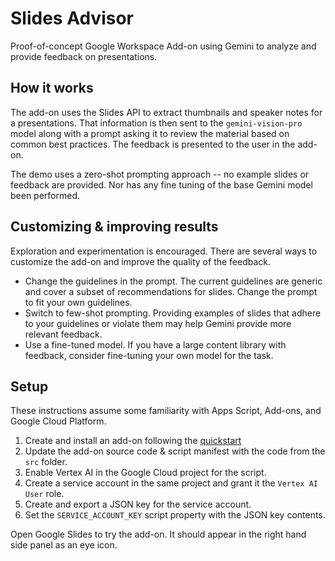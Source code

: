 # Slides Advisor

Proof-of-concept Google Workspace Add-on using Gemini to analyze and provide feedback on presentations.

## How it works

The add-on uses the Slides API to extract
thumbnails and speaker notes for a presentations. That information is then sent to the `gemini-vision-pro` model along
with a prompt asking it to review the material based on common best practices. The feedback is presented to the user in the add-on.

The demo uses a zero-shot prompting approach -- no example slides or feedback are provided. Nor has any fine tuning of the base Gemini model been performed.

## Customizing & improving results

Exploration and experimentation is encouraged. There are several ways to customize the add-on and improve the quality of the feedback.

* Change the guidelines in the prompt. The current guidelines are generic and cover a subset of recommendations for slides. Change the prompt to fit your own guidelines.
* Switch to few-shot prompting. Providing examples of slides that adhere to your guidelines or violate them may help Gemini
provide more relevant feedback.
* Use a fine-tuned model. If you have a large content library with feedback, consider fine-tuning your own model for the task.

## Setup

These instructions assume some familiarity with Apps Script, Add-ons, and Google Cloud Platform.


1. Create and install an add-on following the [quickstart](https://developers.google.com/apps-script/add-ons/translate-addon-sample)
1. Update the add-on source code & script manifest with the code from the `src` folder.
1. Enable Vertex AI in the Google Cloud project for the script.
1. Create a service account in the same project and grant it the `Vertex AI User` role.
1. Create and export a JSON key for the service account.
1. Set the `SERVICE_ACCOUNT_KEY` script property with the JSON key contents.

Open Google Slides to try the add-on. It should appear in the right hand side panel as an eye icon.